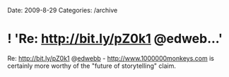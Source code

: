 Date: 2009-8-29
Categories: /archive

# ! 'Re: http://bit.ly/pZ0k1 @edweb...'

Re: <a href="http://bit.ly/pZ0k1" rel="nofollow">http://bit.ly/pZ0k1</a> @<a href="http://twitter.com/edwebb" class="aktt_username">edwebb</a> - <a href="http://www.1000000monkeys.com" rel="nofollow">http://www.1000000monkeys.com</a> is certainly more worthy of the "future of storytelling" claim.
